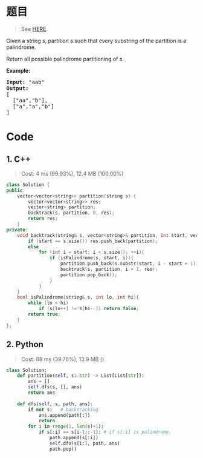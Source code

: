 # 题目

> See [HERE](https://leetcode.com/problems/palindrome-partitioning/).

<div><p>Given a string <em>s</em>, partition <em>s</em> such that every substring of the partition is a palindrome.</p>

<p>Return all possible palindrome partitioning of <em>s</em>.</p>

<p><strong>Example:</strong></p>

<pre><strong>Input:</strong>&nbsp;"aab"
<strong>Output:</strong>
[
  ["aa","b"],
  ["a","a","b"]
]
</pre>
</div>

# Code

## 1. C++

> Cost: 4 ms (99.93%), 12.4 MB (100.00%)

```cpp
class Solution {
public:
    vector<vector<string>> partition(string s) {
        vector<vector<string>> res;
        vector<string> partition;
        backtrack(s, partition, 0, res);
        return res;
    }
private:
    void backtrack(string& s, vector<string>& partition, int start, vector<vector<string>>& res){
        if (start == s.size()) res.push_back(partition);
        else 
            for (int i = start; i < s.size(); ++i){
                if (isPalindrome(s, start, i)){
                    partition.push_back(s.substr(start, i - start + 1));
                    backtrack(s, partition, i + 1, res);
                    partition.pop_back();
                }
            }
    }
    bool isPalindrome(string& s, int lo, int hi){
        while (lo < hi)
            if (s[lo++] != s[hi--]) return false;
        return true;
    }
};
```

## 2. Python

> Cost: 88 ms (39.76%), 13.9 MB ()

```python
class Solution:
    def partition(self, s: str) -> List[List[str]]:
        ans = []
        self.dfs(s, [], ans)
        return ans
    
    def dfs(self, s, path, ans):
        if not s:   # backtracking
            ans.append(path[:])
            return
        for i in range(1, len(s)+1):
            if s[:i] == s[i-1::-1]: # if s[:i] is palindrome.
                path.append(s[:i])
                self.dfs(s[i:], path, ans)
                path.pop()
```
